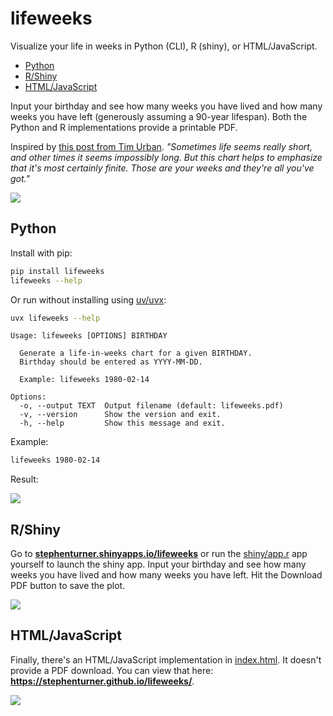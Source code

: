 # lifeweeks

Visualize your life in weeks in Python (CLI), R (shiny), or HTML/JavaScript.

- [Python](#python)
- [R/Shiny](#rshiny)
- [HTML/JavaScript](#htmljavascript)

Input your birthday and see how many weeks you have lived and how many weeks you have left (generously assuming a 90-year lifespan). Both the Python and R implementations provide a printable PDF. 

Inspired by [this post from Tim Urban](https://waitbutwhy.com/2014/05/life-weeks.html). *"Sometimes life seems really short, and other times it seems impossibly long. But this chart helps to emphasize that it's most certainly finite. Those are your weeks and they're all you've got."*

![](img/urban.png)

## Python

Install with pip:

```sh
pip install lifeweeks
lifeweeks --help
```

Or run without installing using [uv/uvx](https://docs.astral.sh/uv/guides/tools/):

```sh
uvx lifeweeks --help
```

```
Usage: lifeweeks [OPTIONS] BIRTHDAY

  Generate a life-in-weeks chart for a given BIRTHDAY.
  Birthday should be entered as YYYY-MM-DD.

  Example: lifeweeks 1980-02-14

Options:
  -o, --output TEXT  Output filename (default: lifeweeks.pdf)
  -v, --version      Show the version and exit.
  -h, --help         Show this message and exit.
```

Example:

```sh
lifeweeks 1980-02-14
```

Result:

![](img/python.png)

## R/Shiny

Go to [**stephenturner.shinyapps.io/lifeweeks**](https://stephenturner.shinyapps.io/lifeweeks/) or run the [shiny/app.r](shiny/app.r) app yourself to launch the shiny app. Input your birthday and see how many weeks you have lived and how many weeks you have left. Hit the Download PDF button to save the plot.

![](img/rshiny.png)

## HTML/JavaScript

Finally, there's an HTML/JavaScript implementation in [index.html](index.html). It doesn't provide a PDF download. You can view that here: **https://stephenturner.github.io/lifeweeks/**.

![](img/htmljs.png)
